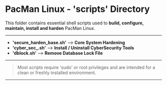 # PacMan Linux - 'scripts' Directory 
This folder contains essential shell scripts used to **build, configure, maintain, install and harden** PacMan Linux.

---

- **'secure_harden_base.sh'** --> **Core System Hardening**
- **'cyber_sec_.sh'** --> **Install / Uninstall CyberSecurity Tools**
- **'dblock.sh'** --> **Remove Database Lock File**

---


> Most scripts require 'sudo' or root privileges and are intended for a clean or freshly installed environment.

---

